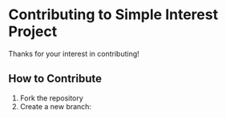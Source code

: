 # Contributing to Simple Interest Project

Thanks for your interest in contributing!

## How to Contribute

1. Fork the repository
2. Create a new branch:
